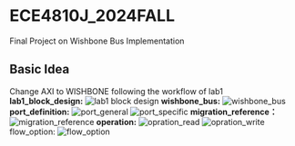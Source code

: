 # ECE4810J_2024FALL
Final Project on Wishbone Bus Implementation

## Basic Idea
Change AXI to WISHBONE following the workflow of lab1
__lab1_block_design:__
![lab1 block design](lab1_related_info\img\lab1_block_design.png)
__wishbone_bus:__
![wishbone_bus](lab1_related_info\img\wishbone_bus.png)
__port_definition:__
![port_general](lab1_related_info\img\port_general.png)
![port_specific](lab1_related_info\img\port_specific.png)
__migration_reference：__
![migration_reference](lab1_related_info\img\migration_reference.png)
__operation:__
![opration_read](lab1_related_info\img\opration_read.png)
![opration_write](lab1_related_info\img\opration_write.png)
flow_option:
![flow_option](lab1_related_info\img\flow_option.png)
